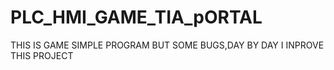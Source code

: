 # PLC_HMI_GAME_TIA_pORTAL
THIS IS GAME SIMPLE PROGRAM BUT SOME BUGS,DAY BY DAY I INPROVE THIS PROJECT
